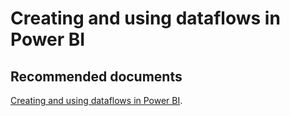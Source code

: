   <properties
	pageTitle="connect to dataflows in power bi service"
	description="connect to dataflows in power bi service"
	service="microsoft.PowerBIDedicated"
	resource="capacities"
	authors="pjfreitas"
	ms.author="pfreitas"	
	displayOrder="110"
	selfHelpType="generic"
	supportTopicIds="32631222"
	productPesIds="16334"
	cloudEnvironments="public, MoonCake, fairfax" 
	articleId="440b6ddb-ef61-d6f4-8b1f-c0ef38b36a85"
/>

# Creating and using dataflows in Power BI

## **Recommended documents**

[Creating and using dataflows in Power BI](https://docs.microsoft.com/power-bi/service-dataflows-create-use).<br>
